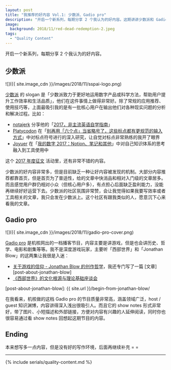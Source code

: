 ```yaml
---
layout: post
title: "我推荐的好内容 Vol.1: 少数派、Gadio pro"
description: "开启一个新系列，每期分享 2 个我认为的好内容。这期讲讲少数派和 Gadio pro。"
image:
  background: 2018/11/red-dead-redemption-2.jpeg
tags: 
  - "Quality Content"
---
```


开启一个新系列，每期分享 2 个我认为的好内容。

<!--more-->

## 少数派

![]({{ site.image_cdn }}/images/2018/11/sspai-logo.png)

[少数派][sspai] 的 slogan 是「少数派致力于更好地运用数字产品或科学方法，帮助用户提升工作效率和生活品质」，他们在这件事情上做得非常好。除了常规的应用推荐、使用技巧等，上面最吸引我的是有一批核心用户在输出他们对各种现实问题的分析和解决过程。比如：

* [notajerk][] 分享他的「[2017，非主流英语自学指南][sspai-post1]」
* [Platycodon][platycodon] 在「[别再用「六个点」当省略号了，这些标点都有更规范的输入方式][sspai-post2]」中对标点符号进行的深入研究，让自觉对标点非常熟练的我开了眼界
* [Joyuer][joyuer] 在「[我的数字 2017：Notion、笔记和其他][sspai-post3]」中对自己知识体系的思考融入到工具使用中

这个 [2017 年度征文][sspai-2017] 活动里，还有非常不错的内容。

少数派的好内容非常多，但是目前缺乏一种让好内容被发现的机制。大部分内容推荐都靠首页，但是首页为了普适性，给的文章中快消品和相对入门级的文章居多。而且感觉用户群仍相对小众（但核心用户多），有点担心后面缺乏盈利能力，没能再继续好好运营下去。少数派的社区氛围非常赞，会让我觉得如果我要写效率或者工具相关的文章，我只会发在少数派上。这个社区有跟我类似的人，愿意沉下心来看我的文章。

[sspai]: https://sspai.com/
[notajerk]: https://sspai.com/user/701048
[sspai-post1]: https://sspai.com/post/43410
[sspai-post2]: https://sspai.com/post/45516
[platycodon]: https://sspai.com/user/714505
[joyuer]: https://sspai.com/user/776277
[sspai-post3]: https://sspai.com/post/43026
[sspai-2017]: https://sspai.com/search/article?q=2017%20%E5%B9%B4%E5%BA%A6%E5%BE%81%E6%96%87

## Gadio pro

![]({{ site.image_cdn }}/images/2018/11/gadio-pro-cover.png)

[Gadio pro][gadio-pro] 是机核网出的一档播客节目，内容主要是讲游戏，但是也会讲历史、哲学、电影和剧集等等。我不是深度游戏玩家，主要听「西部世界」和「Jonathan Blow」的这两集让我很是入迷：

* [关于游戏的信仰 - Jonathan Blow 的创作哲学][gadio-pro-volume-1]，我还专门写了一篇 [文章][post-about-jonathan-blow]
* [《西部世界》的文化根源与理论基础座谈会][gadio-pro-volume-2]

[gadio-pro]: https://www.gcores.com/categories/12
[gadio-pro-volume-1]: https://www.gcores.com/radios/95312
[gadio-pro-volume-2]: https://www.gcores.com/radios/22137
[post-about-jonathan-blow]: {{ site.url }}/begin-from-jonathan-blow/

在我看来，机核做的这档 Gadio pro 的节目质量非常高，涵盖领域广泛，host / guest 知识渊博，内容讲得深入浅出很吸引人。而且它的 show notes 形式非常好，带了图片、小短描述和外部链接，方便对内容有兴趣的人延伸阅读，同时你也很容易通过看 show notes 回想起这期节目的内容。

## Ending

本来想写多一点内容，但是没有好的写作环境，后面再继续补充 = =

---

{% include serials/quality-content.md %}
